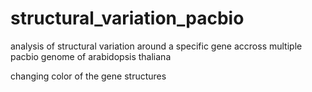 # structural_variation_pacbio
analysis of structural variation around a specific gene accross multiple pacbio genome of arabidopsis thaliana 

changing color of the gene structures
